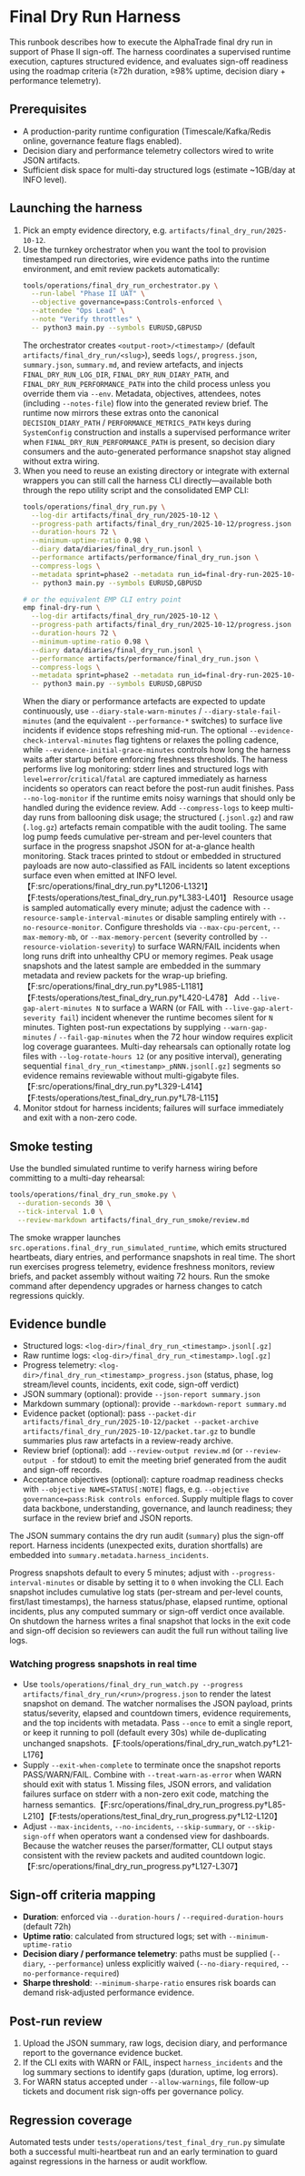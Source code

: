 # Final Dry Run Harness

This runbook describes how to execute the AlphaTrade final dry run in support of Phase II sign-off. The harness coordinates a supervised runtime execution, captures structured evidence, and evaluates sign-off readiness using the roadmap criteria (≥72h duration, ≥98% uptime, decision diary + performance telemetry).

## Prerequisites
- A production-parity runtime configuration (Timescale/Kafka/Redis online, governance feature flags enabled).
- Decision diary and performance telemetry collectors wired to write JSON artifacts.
- Sufficient disk space for multi-day structured logs (estimate ~1GB/day at INFO level).

## Launching the harness
1. Pick an empty evidence directory, e.g. `artifacts/final_dry_run/2025-10-12`.
2. Use the turnkey orchestrator when you want the tool to provision timestamped
   run directories, wire evidence paths into the runtime environment, and emit
   review packets automatically:
   ```sh
   tools/operations/final_dry_run_orchestrator.py \
     --run-label "Phase II UAT" \
     --objective governance=pass:Controls-enforced \
     --attendee "Ops Lead" \
     --note "Verify throttles" \
     -- python3 main.py --symbols EURUSD,GBPUSD
   ```
   The orchestrator creates `<output-root>/<timestamp>/` (default
   `artifacts/final_dry_run/<slug>`), seeds `logs/`, `progress.json`,
   `summary.json`, `summary.md`, and review artefacts, and injects
   `FINAL_DRY_RUN_LOG_DIR`, `FINAL_DRY_RUN_DIARY_PATH`, and
   `FINAL_DRY_RUN_PERFORMANCE_PATH` into the child process unless you override
   them via `--env`. Metadata, objectives, attendees, notes (including
   `--notes-file`) flow into the generated review brief.
   The runtime now mirrors these extras onto the canonical
   `DECISION_DIARY_PATH` / `PERFORMANCE_METRICS_PATH` keys during
   `SystemConfig` construction and installs a supervised performance writer when
   `FINAL_DRY_RUN_PERFORMANCE_PATH` is present, so decision diary consumers and
   the auto-generated performance snapshot stay aligned without extra wiring.
3. When you need to reuse an existing directory or integrate with external
   wrappers you can still call the harness CLI directly—available both through
   the repo utility script and the consolidated EMP CLI:
   ```sh
   tools/operations/final_dry_run.py \
     --log-dir artifacts/final_dry_run/2025-10-12 \
     --progress-path artifacts/final_dry_run/2025-10-12/progress.json \
     --duration-hours 72 \
     --minimum-uptime-ratio 0.98 \
     --diary data/diaries/final_dry_run.jsonl \
     --performance artifacts/performance/final_dry_run.json \
     --compress-logs \
     --metadata sprint=phase2 --metadata run_id=final-dry-run-2025-10-12 \
     -- python3 main.py --symbols EURUSD,GBPUSD

   # or the equivalent EMP CLI entry point
   emp final-dry-run \
     --log-dir artifacts/final_dry_run/2025-10-12 \
     --progress-path artifacts/final_dry_run/2025-10-12/progress.json \
     --duration-hours 72 \
     --minimum-uptime-ratio 0.98 \
     --diary data/diaries/final_dry_run.jsonl \
     --performance artifacts/performance/final_dry_run.json \
     --compress-logs \
     --metadata sprint=phase2 --metadata run_id=final-dry-run-2025-10-12 \
     -- python3 main.py --symbols EURUSD,GBPUSD
   ```
   When the diary or performance artefacts are expected to update continuously,
   use `--diary-stale-warn-minutes` / `--diary-stale-fail-minutes` (and the
   equivalent `--performance-*` switches) to surface live incidents if evidence
   stops refreshing mid-run. The optional `--evidence-check-interval-minutes`
   flag tightens or relaxes the polling cadence, while
   `--evidence-initial-grace-minutes` controls how long the harness waits after
   startup before enforcing freshness thresholds.
   The harness performs live log monitoring: stderr lines and structured logs
   with `level=error`/`critical`/`fatal` are captured immediately as harness
   incidents so operators can react before the post-run audit finishes. Pass
   `--no-log-monitor` if the runtime emits noisy warnings that should only be
   handled during the evidence review. Add `--compress-logs` to keep multi-day
   runs from ballooning disk usage; the structured (`.jsonl.gz`) and raw (`.log.gz`)
   artefacts remain compatible with the audit tooling. The same log pump feeds cumulative
   per-stream and per-level counters that surface in the progress snapshot
   JSON for at-a-glance health monitoring. Stack traces printed to stdout or
   embedded in structured payloads are now auto-classified as FAIL incidents so
   latent exceptions surface even when emitted at INFO level.【F:src/operations/final_dry_run.py†L1206-L1321】【F:tests/operations/test_final_dry_run.py†L383-L401】
   Resource usage is sampled automatically every minute; adjust the cadence with
   `--resource-sample-interval-minutes` or disable sampling entirely with
   `--no-resource-monitor`. Configure thresholds via `--max-cpu-percent`,
   `--max-memory-mb`, or `--max-memory-percent` (severity controlled by
   `--resource-violation-severity`) to surface WARN/FAIL incidents when long
   runs drift into unhealthy CPU or memory regimes. Peak usage snapshots and the
   latest sample are embedded in the summary metadata and review packets for the
   wrap-up briefing.【F:src/operations/final_dry_run.py†L985-L1181】【F:tests/operations/test_final_dry_run.py†L420-L478】
   Add `--live-gap-alert-minutes N` to surface a WARN (or FAIL with
   `--live-gap-alert-severity fail`) incident whenever the runtime becomes
   silent for `N` minutes. Tighten post-run expectations by supplying
   `--warn-gap-minutes` / `--fail-gap-minutes` when the 72 hour window requires
   explicit log coverage guarantees.
   Multi-day rehearsals can optionally rotate log files with
   `--log-rotate-hours 12` (or any positive interval), generating sequential
   `final_dry_run_<timestamp>_pNNN.jsonl[.gz]` segments so evidence remains
   reviewable without multi-gigabyte files.【F:src/operations/final_dry_run.py†L329-L414】【F:tests/operations/test_final_dry_run.py†L78-L115】
4. Monitor stdout for harness incidents; failures will surface immediately and exit with a non-zero code.

## Smoke testing
Use the bundled simulated runtime to verify harness wiring before committing to
a multi-day rehearsal:

```sh
tools/operations/final_dry_run_smoke.py \
  --duration-seconds 30 \
  --tick-interval 1.0 \
  --review-markdown artifacts/final_dry_run_smoke/review.md
```

The smoke wrapper launches `src.operations.final_dry_run_simulated_runtime`,
which emits structured heartbeats, diary entries, and performance snapshots in
real time. The short run exercises progress telemetry, evidence freshness
monitors, review briefs, and packet assembly without waiting 72 hours. Run the
smoke command after dependency upgrades or harness changes to catch regressions
quickly.

## Evidence bundle
- Structured logs: `<log-dir>/final_dry_run_<timestamp>.jsonl[.gz]`
- Raw runtime logs: `<log-dir>/final_dry_run_<timestamp>.log[.gz]`
- Progress telemetry: `<log-dir>/final_dry_run_<timestamp>_progress.json` (status, phase, log stream/level counts, incidents, exit code, sign-off verdict)
- JSON summary (optional): provide `--json-report summary.json`
- Markdown summary (optional): provide `--markdown-report summary.md`
- Evidence packet (optional): pass `--packet-dir artifacts/final_dry_run/2025-10-12/packet --packet-archive artifacts/final_dry_run/2025-10-12/packet.tar.gz` to bundle summaries plus raw artefacts in a review-ready archive.
- Review brief (optional): add `--review-output review.md` (or `--review-output -` for stdout) to emit the meeting brief generated from the audit and sign-off records.
- Acceptance objectives (optional): capture roadmap readiness checks with `--objective NAME=STATUS[:NOTE]` flags, e.g. `--objective governance=pass:Risk controls enforced`. Supply multiple flags to cover data backbone, understanding, governance, and launch readiness; they surface in the review brief and JSON reports.

The JSON summary contains the dry run audit (`summary`) plus the sign-off report. Harness incidents (unexpected exits, duration shortfalls) are embedded into `summary.metadata.harness_incidents`.

Progress snapshots default to every 5 minutes; adjust with `--progress-interval-minutes` or disable by setting it to `0` when invoking the CLI. Each snapshot includes cumulative log stats (per-stream and per-level counts, first/last timestamps), the harness status/phase, elapsed runtime, optional incidents, plus any computed summary or sign-off verdict once available. On shutdown the harness writes a final snapshot that locks in the exit code and sign-off decision so reviewers can audit the full run without tailing live logs.

### Watching progress snapshots in real time

- Use `tools/operations/final_dry_run_watch.py --progress artifacts/final_dry_run/<run>/progress.json` to render the latest snapshot on demand. The watcher normalises the JSON payload, prints status/severity, elapsed and countdown timers, evidence requirements, and the top incidents with metadata. Pass `--once` to emit a single report, or keep it running to poll (default every 30s) while de-duplicating unchanged snapshots.【F:tools/operations/final_dry_run_watch.py†L21-L176】
- Supply `--exit-when-complete` to terminate once the snapshot reports PASS/WARN/FAIL. Combine with `--treat-warn-as-error` when WARN should exit with status 1. Missing files, JSON errors, and validation failures surface on stderr with a non-zero exit code, matching the harness semantics.【F:src/operations/final_dry_run_progress.py†L85-L210】【F:tests/operations/test_final_dry_run_progress.py†L12-L120】
- Adjust `--max-incidents`, `--no-incidents`, `--skip-summary`, or `--skip-sign-off` when operators want a condensed view for dashboards. Because the watcher reuses the parser/formatter, CLI output stays consistent with the review packets and audited countdown logic.【F:src/operations/final_dry_run_progress.py†L127-L307】

## Sign-off criteria mapping
- **Duration**: enforced via `--duration-hours` / `--required-duration-hours` (default 72h)
- **Uptime ratio**: calculated from structured logs; set with `--minimum-uptime-ratio`
- **Decision diary / performance telemetry**: paths must be supplied (`--diary`, `--performance`) unless explicitly waived (`--no-diary-required`, `--no-performance-required`)
- **Sharpe threshold**: `--minimum-sharpe-ratio` ensures risk boards can demand risk-adjusted performance evidence.

## Post-run review
1. Upload the JSON summary, raw logs, decision diary, and performance report to the governance evidence bucket.
2. If the CLI exits with WARN or FAIL, inspect `harness_incidents` and the log summary sections to identify gaps (duration, uptime, log errors).
3. For WARN status accepted under `--allow-warnings`, file follow-up tickets and document risk sign-offs per governance policy.

## Regression coverage
Automated tests under `tests/operations/test_final_dry_run.py` simulate both a successful multi-heartbeat run and an early termination to guard against regressions in the harness or audit workflow.
